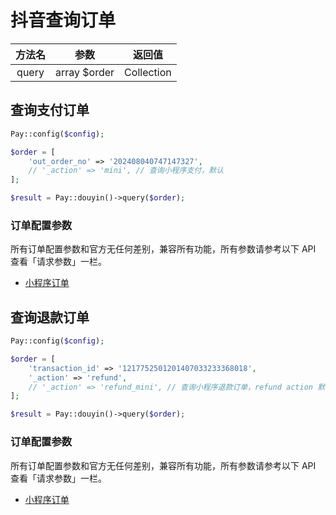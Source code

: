 # 抖音查询订单

|  方法名  |      参数      |    返回值     |
|:-----:|:------------:|:----------:|
| query | array $order | Collection |

## 查询支付订单

```php
Pay::config($config);

$order = [
    'out_order_no' => '202408040747147327',
    // '_action' => 'mini', // 查询小程序支付，默认
];

$result = Pay::douyin()->query($order);
```

### 订单配置参数

所有订单配置参数和官方无任何差别，兼容所有功能，所有参数请参考以下 API 查看「请求参数」一栏。

- [小程序订单](https://developer.open-douyin.com/docs/resource/zh-CN/mini-app/develop/server/ecpay/pay-list/query)

## 查询退款订单

```php
Pay::config($config);

$order = [
    'transaction_id' => '1217752501201407033233368018',
    '_action' => 'refund',
    // '_action' => 'refund_mini', // 查询小程序退款订单，refund action 默认
];

$result = Pay::douyin()->query($order);
```

### 订单配置参数

所有订单配置参数和官方无任何差别，兼容所有功能，所有参数请参考以下 API 查看「请求参数」一栏。

- [小程序订单](https://developer.open-douyin.com/docs/resource/zh-CN/mini-app/develop/server/ecpay/refund-list/query)
